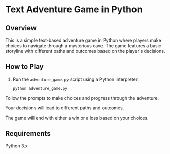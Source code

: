 # Text Adventure Game in Python

## Overview

This is a simple text-based adventure game in Python where players make choices to navigate through a mysterious cave. The game features a basic storyline with different paths and outcomes based on the player's decisions.

## How to Play

1. Run the `adventure_game.py` script using a Python interpreter.
   ```bash
   python adventure_game.py


Follow the prompts to make choices and progress through the adventure.

Your decisions will lead to different paths and outcomes.

The game will end with either a win or a loss based on your choices.

## Requirements
Python 3.x

